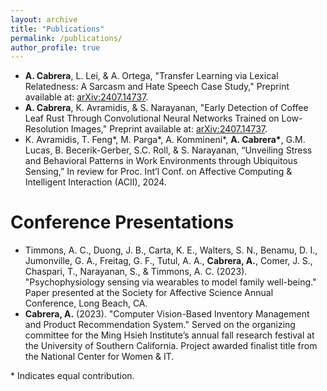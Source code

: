 ```yaml
---
layout: archive
title: "Publications"
permalink: /publications/
author_profile: true
---
```

- **A. Cabrera**, L. Lei, & A. Ortega, "Transfer Learning via Lexical Relatedness: A Sarcasm and Hate Speech Case Study," Preprint available at: [arXiv:2407.14737](https://arxiv.org/abs/2508.16555).
- **A. Cabrera**, K. Avramidis, & S. Narayanan, "Early Detection of Coffee Leaf Rust Through Convolutional Neural Networks Trained on Low-Resolution Images," Preprint available at: [arXiv:2407.14737](https://arxiv.org/abs/2407.14737).
- K. Avramidis, T. Feng\*, M. Parga\*, A. Kommineni\*, **A. Cabrera\***, G.M. Lucas, B. Becerik-Gerber, S.C. Roll, & S. Narayanan, “Unveiling Stress and Behavioral Patterns in Work Environments through Ubiquitous Sensing,” In review for Proc. Int’l Conf. on Affective Computing & Intelligent Interaction (ACII), 2024.

# Conference Presentations
- Timmons, A. C., Duong, J. B., Carta, K. E., Walters, S. N., Benamu, D. I., Jumonville, G. A., Freitag, G. F., Tutul, A. A., **Cabrera, A.**, Comer, J. S., Chaspari, T., Narayanan, S., & Timmons, A. C. (2023). "Psychophysiology sensing via wearables to model family well-being." Paper presented at the Society for Affective Science Annual Conference, Long Beach, CA.
- **Cabrera, A.** (2023). "Computer Vision-Based Inventory Management and Product Recommendation System." Served on the organizing committee for the Ming Hsieh Institute’s annual fall research festival at the University of Southern California. Project awarded finalist title from the National Center for Women & IT. 

\* Indicates equal contribution.
